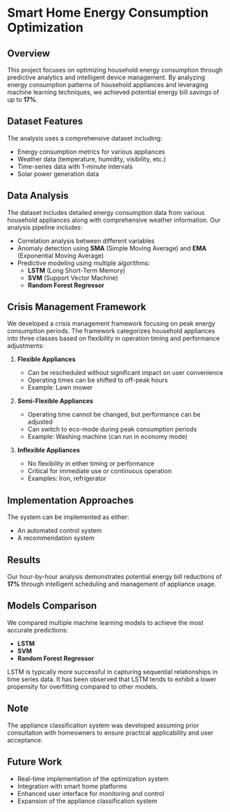 # Smart Home Energy Consumption Optimization

## Overview
This project focuses on optimizing household energy consumption through predictive analytics and intelligent device management. By analyzing energy consumption patterns of household appliances and leveraging machine learning techniques, we achieved potential energy bill savings of up to **17%**.

## Dataset Features
The analysis uses a comprehensive dataset including:
- Energy consumption metrics for various appliances
- Weather data (temperature, humidity, visibility, etc.)
- Time-series data with 1-minute intervals
- Solar power generation data

## Data Analysis
The dataset includes detailed energy consumption data from various household appliances along with comprehensive weather information. Our analysis pipeline includes:
- Correlation analysis between different variables
- Anomaly detection using **SMA** (Simple Moving Average) and **EMA** (Exponential Moving Average)
- Predictive modeling using multiple algorithms:
  - **LSTM** (Long Short-Term Memory)
  - **SVM** (Support Vector Machine)
  - **Random Forest Regressor**

## Crisis Management Framework
We developed a crisis management framework focusing on peak energy consumption periods. The framework categorizes household appliances into three classes based on flexibility in operation timing and performance adjustments:

1. **Flexible Appliances**
   - Can be rescheduled without significant impact on user convenience
   - Operating times can be shifted to off-peak hours
   - Example: Lawn mower

2. **Semi-Flexible Appliances**
   - Operating time cannot be changed, but performance can be adjusted
   - Can switch to eco-mode during peak consumption periods
   - Example: Washing machine (can run in economy mode)

3. **Inflexible Appliances**
   - No flexibility in either timing or performance
   - Critical for immediate use or continuous operation
   - Examples: Iron, refrigerator

## Implementation Approaches
The system can be implemented as either:
- An automated control system
- A recommendation system

## Results
Our hour-by-hour analysis demonstrates potential energy bill reductions of **17%** through intelligent scheduling and management of appliance usage.

## Models Comparison
We compared multiple machine learning models to achieve the most accurate predictions:
- **LSTM** 
- **SVM** 
- **Random Forest Regressor**

LSTM is typically more successful in capturing sequential relationships in time series data. It has been observed that LSTM tends to exhibit a lower propensity for overfitting compared to other models.

## Note
The appliance classification system was developed assuming prior consultation with homeowners to ensure practical applicability and user acceptance.

## Future Work
- Real-time implementation of the optimization system
- Integration with smart home platforms
- Enhanced user interface for monitoring and control
- Expansion of the appliance classification system
